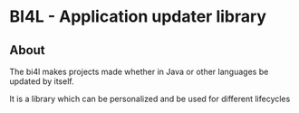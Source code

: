 # BI4L - Application updater library

## About

The bi4l makes projects made whether in Java or other languages be updated by itself. 

It is a library which can be personalized and be used for different lifecycles 